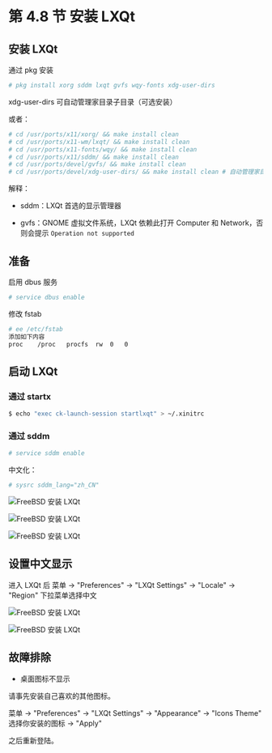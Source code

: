 # 第 4.8 节 安装 LXQt

## 安装 LXQt

通过 pkg 安装

```sh
# pkg install xorg sddm lxqt gvfs wqy-fonts xdg-user-dirs
```

xdg-user-dirs 可自动管理家目录子目录（可选安装）


或者：

```sh
# cd /usr/ports/x11/xorg/ && make install clean
# cd /usr/ports/x11-wm/lxqt/ && make install clean
# cd /usr/ports/x11-fonts/wqy/ && make install clean
# cd /usr/ports/x11/sddm/ && make install clean
# cd /usr/ports/devel/gvfs/ && make install clean
# cd /usr/ports/devel/xdg-user-dirs/ && make install clean # 自动管理家目录子目录
```

解释：

- sddm：LXQt 首选的显示管理器

- gvfs：GNOME 虚拟文件系统，LXQt 依赖此打开 Computer 和 Network，否则会提示 `Operation not supported`

## 准备

启用 dbus 服务

```sh
# service dbus enable
```

修改 fstab

```sh
# ee /etc/fstab
添加如下内容
proc	/proc	procfs	rw	0	0
```

## 启动 LXQt

### 通过 startx

```sh
$ echo "exec ck-launch-session startlxqt" > ~/.xinitrc
```

### 通过 sddm

```sh
# service sddm enable
```

中文化：

```sh
# sysrc sddm_lang="zh_CN"
```

![FreeBSD 安装 LXQt](../.gitbook/assets/lxqt1.png)

![FreeBSD 安装 LXQt](../.gitbook/assets/lxqt2.png)

![FreeBSD 安装 LXQt](../.gitbook/assets/lxqt3.png)

## 设置中文显示

进入 LXQt 后 菜单 -> "Preferences" -> "LXQt Settings" -> "Locale" -> "Region" 下拉菜单选择中文

![FreeBSD 安装 LXQt](../.gitbook/assets/lxqt4.png)

![FreeBSD 安装 LXQt](../.gitbook/assets/lxqt5.png)

## 故障排除

- 桌面图标不显示

请事先安装自己喜欢的其他图标。

菜单 -> "Preferences" -> "LXQt Settings" -> "Appearance" -> "Icons Theme" 选择你安装的图标 -> "Apply"

之后重新登陆。

